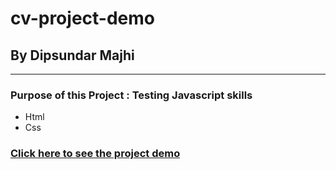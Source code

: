 # cv-project-demo

## By Dipsundar Majhi 

---

### Purpose of this Project : Testing Javascript skills

- Html
- Css

### [Click here to see the project demo](https://dipsundar.github.io/cv-project-demo/)


